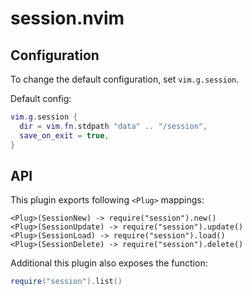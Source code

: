 # session.nvim

## Configuration
To change the default configuration, set `vim.g.session`.

Default config:
```lua
vim.g.session {
  dir = vim.fn.stdpath "data" .. "/session",
  save_on_exit = true,
}
```

## API
This plugin exports following `<Plug>` mappings:
```
<Plug>(SessionNew) -> require("session").new()
<Plug>(SessionUpdate) -> require("session").update()
<Plug>(SessionLoad) -> require("session").load()
<Plug>(SessionDelete) -> require("session").delete()
```

Additional this plugin also exposes the function:
```lua
require("session").list()
```
